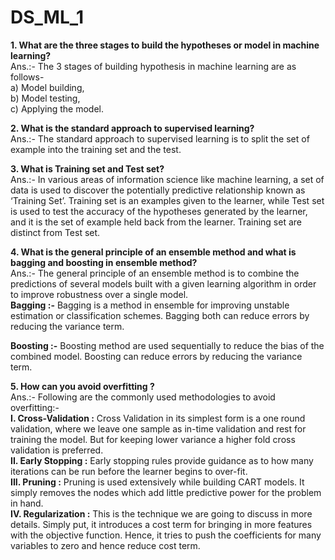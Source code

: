 # DS_ML_1

<p>
 <b>    1.	What are the three stages to build the hypotheses or model in machine learning?</b> <br/>
Ans.:-  The 3 stages of building hypothesis in machine learning are as follows-<br/>
a) Model building,<br/>
b) Model testing,<br/>
c) Applying the model.<br/>

<b>2.	What is the standard approach to supervised learning?</b><br/>
Ans.:-  The standard approach to supervised learning is to split the set of example into the training set and the test.<br/>

<b>3.	What is Training set and Test set?</b><br/>
Ans.:-  In various areas of information science like machine learning, a set of data is used to discover the potentially predictive relationship known as ‘Training Set’. Training set is an examples given to the learner, while Test set is used to test the accuracy of the hypotheses generated by the learner, and it is the set of example held back from the learner. Training set are distinct from Test set. 

<b>4. What is the general principle of an ensemble method and what is bagging and
boosting in ensemble method?</b><br/>
Ans.:- The general principle of an ensemble method is to combine the predictions of several models built with a given learning algorithm in order to improve robustness over a single model.<br/>
 <b>Bagging :-</b> Bagging is a method in ensemble for improving unstable estimation or classification schemes. Bagging both can reduce errors by reducing the variance term.<br/>

 <b>Boosting :-</b> Boosting method are used sequentially to reduce the bias of the combined model. Boosting can reduce errors by reducing the variance term.<br/>

<b>5.  How can you avoid overfitting ?</b><br/>
Ans.:- Following are the commonly used methodologies  to avoid overfitting:-<br/>
   <b>I.	Cross-Validation :</b> Cross Validation in its simplest form is a one round validation, where we leave one sample as in-time validation and rest for training the model. But for keeping lower variance a higher fold cross validation is preferred.<br/>
   <b>II.	Early Stopping :</b> Early stopping rules provide guidance as to how many iterations can be run before the learner begins to over-fit.<br/>
   <b>III.	Pruning :</b> Pruning is used extensively while building CART models. It simply removes the nodes which add little predictive power for the problem in hand.<br/>
   <b>IV.	Regularization :</b> This is the technique we are going to discuss in more details. Simply put, it introduces a cost term for bringing in more features with the objective function. Hence, it tries to push the coefficients for many variables to zero and hence reduce cost term.<br/>





  </p>
